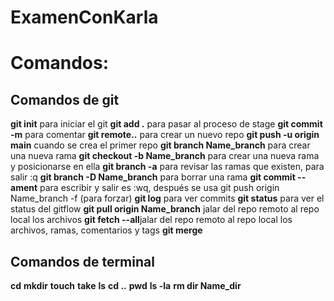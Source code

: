 # ExamenConKarla
# Comandos:
## Comandos de git
**git init** para iniciar el git
**git add .** para pasar al proceso de stage 
**git commit -m** para comentar 
**git remote..** para crear un nuevo repo
**git push -u origin main** cuando se crea el primer repo
**git branch Name_branch** para crear una nueva rama
**git checkout -b Name_branch** para crear una nueva rama y posicionarse en ella
**git branch -a** para revisar las ramas que existen,  para salir :q
**git branch -D Name_branch** para borrar una rama 
**git commit --ament** para escribir y salir es :wq, después se usa git push origin Name_branch -f (para forzar)
**git log** para ver commits 
**git status** para ver el status del gitflow
**git pull origin Name_branch** jalar del repo remoto al repo local los archivos
**git fetch --all**jalar del repo remoto al repo local los archivos, ramas, comentarios y tags
**git merge**




## Comandos de terminal
**cd**
**mkdir**
**touch**
**take**
**ls**
**cd ..**
**pwd** 
**ls -la**
**rm dir Name_dir**

